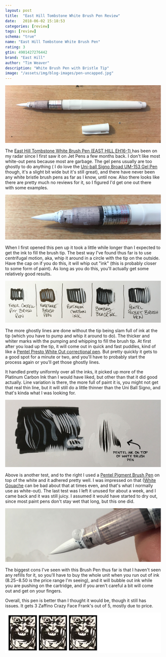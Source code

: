 ```yaml
---
layout: post
title:  "East Hill Tombstone White Brush Pen Review"
date:   2018-06-02 15:18:53
categories: [review]
tags: [review]
schema: "true"
name: "East Hill Tombstone White Brush Pen"
rating: 3
gtin: 4901427276442
brand: "East Hill"
author: "Tim Weaver"
description: "White Brush Pen with Bristle Tip"
image: "/assets/img/blog-images/pen-uncapped.jpg"
---
```


![East Hill Tombstone White Brush Pen Uncapped](/assets/img/blog-images/pen-uncapped.jpg)

The [East Hill Tombstone White Brush Pen (EAST HILL EH16-1) ](https://www.jetpens.com/East-Hill-Tombstone-Brush-Pen-White/pd/22395) has been on my radar since I first saw it on Jet Pens a few months back.  I don't like most white-out pens because most are garbage.  The gel pens usually are too ghostly to do anything ( I do love the [Uni-ball Signo Broad UM-153 Gel Pen](https://www.jetpens.com/Uni-ball-Signo-Broad-UM-153-Gel-Pen-White-Ink/pd/380) though, it's a slight bit wide but it's still great), and there have never been any white bristle brush pens as far as I know, until now.  Also there looks like there are pretty much no reviews for it, so I figured I'd get one out there with some examples.

<!--more-->

![East Hill Tombstone White Brush Pen Close-up](/assets/img/blog-images/tip-closeup.jpg)

When I first opened this pen up it took a little while longer than I expected to get the ink to fill the brush tip. The best way I've found thus far is to use centrifugal motion, aka, whip it around in a circle with the tip on the outside.  Have the cap on if you do this, it will whip out "ink" (this is probably closer to some form of paint).  As long as you do this, you'll actually get some relatively good results.

![Ink Test 1 on Strathmore Smooth Bristol 300](/assets/img/blog-images/ink-tests-1.jpg)

The more ghostly lines are done without the tip being slam full of ink at the tip (which you have to pump and whip it around to do). The thicker and whiter marks with the pumping and whipping to fill the brush tip.  At first after you load up the tip, it will come out in quick and fast puddles, kind of like a [Pentel Presto White Out correctional pen](http://www.pentel.com/store/presto-jumbo-correction-pen-zl31-w).  But pretty quickly it gets to a good spot for a minute or two, and you'll have to probably start the process again or you'll get those ghostly lines.  

It handled pretty uniformly over all the inks, it picked up more of the Platinum Carbon Ink than I would have liked, but other than that it did good actually. Line variation is there, the more full of paint it is, you might not get that real thin line, but it will still do a little thinner than the Uni Ball Signo, and that's kinda what I was looking for.

![Ink Test 2 on Strathmore Smooth Bristol 300](/assets/img/blog-images/ink-tests-2.jpg)

Above is another test, and to the right I used a [Pentel Pigment Brush Pen](https://www.jetpens.com/Pentel-Pigment-Ink-Brush-Pen-Medium/pd/10975) on top of the white and it adhered pretty well.  I was impressed on that ([White Gouache](https://www.jetpens.com/M.-Graham-Artists-Gouache-Tube-Titanium-White-15-ml/pd/22143) can be bad about that at times even, and that's what I normally use as white-out). The last test was I left it unused for about a week, and I came back and it was still juicy.  I assumed it would have started to dry out, since most paint pens don't stay wet that long, but this one did.  

![Paint Bubble coming out of the breather hole of the pen](/assets/img/blog-images/bubble.jpg)

The biggest cons I've seen with this Brush Pen thus far is that I haven't seen any refills for it, so you'll have to buy the whole unit when you run out of ink ($8.25-$8.50 is the price range I'm seeing), and it will bubble out ink while you are pushing on the cartridge, and if you aren't careful a bit will come out and get on your fingers.  

Overall, this pen is better than I thought it would be, though it still has issues. It gets 3 Zaffino Crazy Face Frank's out of 5, mostly due to price.

![3 Stars out of 5](/assets/img/blog-images/zaffino-scale-3-star.jpg)
